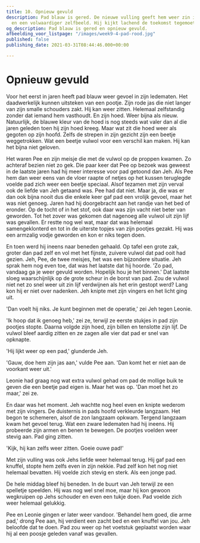 ```yaml
---
title: 10. Opnieuw gevuld
description: Pad blauw is gered. De nieuwe vulling geeft hem weer zin in het leven
  en een volwaardiger zelfbeeld. Hij kijkt lachend de toekomst tegemoet.
og_description: Pad blauw is gered en opnieuw gevuld.
afbeelding_voor_listpage: "/images/week9-4-pad-rood.jpg"
published: false
publishing_date: 2021-03-31T08:44:46.000+00:00

---
```

# Opnieuw gevuld

Voor het eerst in jaren heeft pad blauw weer gevoel in zijn ledematen. Het daadwerkelijk kunnen uitsteken van een pootje. Zijn rode jas die niet langer van zijn smalle schouders zakt. Hij kan weer zitten. Helemaal zelfstandig zonder dat iemand hem vasthoudt. En zijn hoed. Weer bijna als nieuw. Natuurlijk, de blauwe kleur van de hoed is nog steeds wat valer dan al die jaren geleden toen hij zijn hoed kreeg. Maar wat zit die hoed weer als gegoten op zijn hoofd. Zelfs de strepen in zijn gezicht zijn een beetje weggetrokken. Wat een beetje vulwol voor een verschil kan maken. Hij kan het bijna niet geloven.

Het waren Pee en zijn meisje die met de vulwol op de proppen kwamen. Zo achteraf bezien niet zo gek. Die paar keer dat Pee op bezoek was geweest in de laatste jaren had hij meer interesse voor pad getoond dan Jeh. Als Pee hem dan weer eens van de vloer raapte of netjes op het kussen teruglegde voelde pad zich weer een beetje speciaal. Alsof tezamen met zijn verval ook de liefde van Jeh getaand was. Pee had dat niet. Maar ja, die was er dan ook bijna nooit dus die enkele keer gaf pad een vrolijk gevoel, maar het was niet genoeg. Jaren had hij doorgebracht aan het randje van het bed of eronder. Op de tocht of in het stof, ook daar was zijn vacht niet beter van geworden. Tot het zover was gekomen dat nagenoeg alle vulwol uit zijn lijf was gevallen. Er restte nog wel wat, maar dat was helemaal samengeklonterd en tot in de uiterste topjes van zijn pootjes gezakt. Hij was een armzalig vodje geworden en kon er niks tegen doen.

En toen werd hij ineens naar beneden gehaald. Op tafel een grote zak, groter dan pad zelf en vol met het fijnste, zuivere vulwol dat pad ooit had gezien. Jeh, Pee, de twee meisjes, het was een bijzondere situatie. Jeh sprak hem nog even toe, dat was het laatste dat hij hoorde. 'Zo pad, vandaag ga je weer gevuld worden. Hopelijk hou je het binnen.' Dat laatste sloeg waarschijnlijk op de grote scheur in de borst van pad. Zou de vulwol niet net zo snel weer uit zin lijf verdwijnen als het erin gestopt werd? Lang kon hij er niet over nadenken. Jeh knipte met zijn vingers en het licht ging uit.

'Dan voelt hij niks. Je kunt beginnen met de operatie,' zei Jeh tegen Leonie. 

'Ik hoop dat ik genoeg heb,' zei ze, terwijl ze eerste stukjes in pad zijn pootjes stopte. Daarna volgde zijn hoed, zijn billen en tenslotte zijn lijf. De vulwol bleef aardig zitten en ze zagen alle vier dat pad er snel van opknapte. 

'Hij lijkt weer op een pad,' glunderde Jeh.

'Gauw, doe hem zijn jas aan,' vulde Pee aan. 'Dan komt het er niet aan de voorkant weer uit.'

Leonie had graag nog wat extra vulwol gehad om pad de mollige buik te geven die een beetje pad eigen is. Maar het was op. 'Dan moet het zo maar,' zei ze.

En daar was het moment. Jeh wachtte nog heel even en knipte wederom met zijn vingers. De duisternis in pads hoofd verkleurde langzaam. Het begon te schemeren, alsof de zon langzaam opkwam. Tergend langzaam kwam het gevoel terug. Wat een zware ledematen had hij ineens. Hij probeerde zijn armen en benen te bewegen. De pootjes voelden weer stevig aan. Pad ging zitten. 

'Kijk, hij kan zelfs weer zitten. Goeie ouwe pad!'

Met zijn vulling was ook Jehs liefde weer helemaal terug. Hij gaf pad een knuffel, stopte hem zelfs even in zijn nekkie. Pad zelf kon het nog niet helemaal bevatten. Hij voelde zich stevig en sterk. Als een jonge pad.

De hele middag bleef hij beneden. In de buurt van Jeh terwijl ze een spelletje speelden. Hij was nog wel snel moe, maar hij kon gewoon wegkruipen op Jehs schouder en even een tukje doen. Pad voelde zich weer helemaal gelukkig.

Pee en Leonie gingen er later weer vandoor. 'Behandel hem goed, die arme pad,' drong Pee aan, hij verdient een zacht bed en een knuffel van jou. Jeh beloofde dat te doen. Pad zou weer op het voetstuk geplaatst worden waar hij al een poosje geleden vanaf was gevallen.